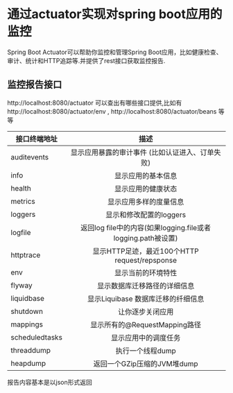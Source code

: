 # 通过actuator实现对spring boot应用的监控
Spring Boot Actuator可以帮助你监控和管理Spring Boot应用，比如健康检查、审计、统计和HTTP追踪等.并提供了rest接口获取监控报告.
## 监控报告接口
http://localhost:8080/actuator 可以查出有哪些接口提供,比如有http://localhost:8080/actuator/env , http://localhost:8080/actuator/beans 等等  


接口终端地址 | 描述
--|:--:
auditevents|显示应用暴露的审计事件 (比如认证进入、订单失败)
info|显示应用的基本信息
health|显示应用的健康状态
metrics|显示应用多样的度量信息
loggers|显示和修改配置的loggers
logfile|返回log file中的内容(如果logging.file或者logging.path被设置)
httptrace|显示HTTP足迹，最近100个HTTP request/repsponse
env|显示当前的环境特性
flyway|显示数据库迁移路径的详细信息
liquidbase|显示Liquibase 数据库迁移的纤细信息
shutdown|让你逐步关闭应用
mappings|显示所有的@RequestMapping路径
scheduledtasks|显示应用中的调度任务
threaddump|执行一个线程dump
heapdump|返回一个GZip压缩的JVM堆dump


报告内容基本是以json形式返回
